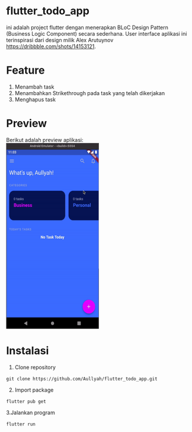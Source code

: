 # flutter_todo_app
ini adalah project flutter dengan menerapkan BLoC Design Pattern (Business Logic Component) secara sederhana. User interface aplikasi ini terinspirasi dari design milik Alex Arutuynov https://dribbble.com/shots/14153121.

# Feature
1. Menambah task
2. Menambahkan Strikethrough pada task yang telah dikerjakan
3. Menghapus task

# Preview
Berikut adalah preview aplikasi:<br />
<img src="https://github.com/Aullyah/flutter_todo_app/blob/main/assets/preview.gif" width="250" height="500" />

# Instalasi
1. Clone repository
```
git clone https://github.com/Aullyah/flutter_todo_app.git
```

2. Import package
```
flutter pub get
```

3.Jalankan program
```
flutter run
```
